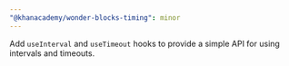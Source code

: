 ```yaml
---
"@khanacademy/wonder-blocks-timing": minor
---
```


Add `useInterval` and `useTimeout` hooks to provide a simple API for
using intervals and timeouts.
